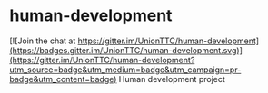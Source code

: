 # human-development

[![Join the chat at https://gitter.im/UnionTTC/human-development](https://badges.gitter.im/UnionTTC/human-development.svg)](https://gitter.im/UnionTTC/human-development?utm_source=badge&utm_medium=badge&utm_campaign=pr-badge&utm_content=badge)
Human development project
